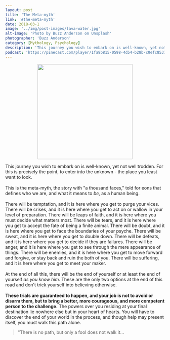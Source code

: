 ```yaml
---
layout: post
title: 'The Meta-myth'
link: '#the-meta-myth'
date: 2018-03-1
image: '../img/post-images/lava-water.jpg'
alt-image: 'Photo by Buzz Anderson on Unsplash'
photographer: 'Buzz Anderson'
category: [Mythology, Psychology]
description: 'This journey you wish to embark on is well-known, yet not well trodden. For this is precisely the point, to enter into the unknown, the place you least want to look.'
podcast: 'https://pinecast.com/player/1fa8b815-0598-4d54-b28b-c0efc85375d8?theme=minimal'
---
```


<img src="https://upload.wikimedia.org/wikipedia/commons/1/1b/Heroesjourney.svg" width="300" height="300" style="display:block;margin:0 auto;">

This journey you wish to embark on is well-known, yet not well trodden. For this is precisely the point, to enter into the unknown - the place you least want to look. 
<br>
<br>
This is the meta-myth, the story with "a thousand faces," told for eons that defines who we are, and what it means to <em>be</em>, as a human being. 
<br>
<br>
There will be temptation, and it is here where you get to purge your vices. There will be crises, and it is here where you get to act on or wallow in your level of preparation. There will be leaps of faith, and it is here where you must decide what matters most. There will be tears, and it is here where you get to accept the fate of being a finite animal. There will be doubt, and it is here where you get to face the boundaries of your psyche. There will be sweat, and it is here where you get to double down. There will be defeats, and it is here where you get to decide if they are failures. There will be anger, and it is here where you get to see through the mere appearance of things. There will be enemies, and it is here where you get to move forward and forgive, or stay back and ruin the both of you. There will be suffering, and it is here where you get to meet your maker.   
<br>
At the end of all this, there will be the end of yourself or at least the end of yourself <em>as you know him</em>. These are the only two options at the end of this road and don't trick yourself into believing otherwise. 
<br>
<br>
**These trials are guaranteed to happen, and your job is not to avoid or disarm them, but to bring a better, more courageous, and more competent person to the challenge.** The powers over you residing at your final destination lie nowhere else but in your heart of hearts. You will have to discover the end of your world in the process, and though help may present itself, you must walk this path alone. 


>"There is no path, but only a fool does not walk it…

<!-- <figure class="typl8-blockquote">
        <blockquote cite="">
            <p class="blockquote text-center italic">"There is no path, but only a fool does not walk it…"
        </blockquote>
    
        <figcaption>
          <cite>
            <small>Unknown</small>
          </cite>
        </figcaption>
    </figure> -->


<!-- ![Drag Racing](https://upload.wikimedia.org/wikipedia/commons/thumb/1/1b/Heroesjourney.svg/2000px-Heroesjourney.svg.png) -->